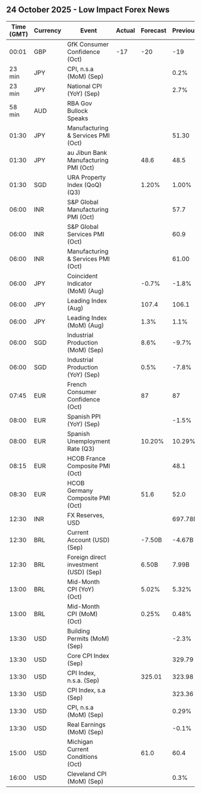 ## 24 October 2025 - Low Impact Forex News

| Time (GMT) | Currency | Event | Actual | Forecast | Previous |
|------|----------|-------|--------|----------|----------|
| 00:01 | GBP | GfK Consumer Confidence (Oct) | -17 | -20 | -19 |
| 23 min | JPY | CPI, n.s.a (MoM) (Sep) |  |  | 0.2% |
| 23 min | JPY | National CPI (YoY) (Sep) |  |  | 2.7% |
| 58 min | AUD | RBA Gov Bullock Speaks |  |  |  |
| 01:30 | JPY | Manufacturing & Services PMI (Oct) |  |  | 51.30 |
| 01:30 | JPY | au Jibun Bank Manufacturing PMI (Oct) |  | 48.6 | 48.5 |
| 01:30 | SGD | URA Property Index (QoQ) (Q3) |  | 1.20% | 1.00% |
| 06:00 | INR | S&P Global Manufacturing PMI (Oct) |  |  | 57.7 |
| 06:00 | INR | S&P Global Services PMI (Oct) |  |  | 60.9 |
| 06:00 | INR | Manufacturing & Services PMI (Oct) |  |  | 61.00 |
| 06:00 | JPY | Coincident Indicator (MoM) (Aug) |  | -0.7% | -1.8% |
| 06:00 | JPY | Leading Index (Aug) |  | 107.4 | 106.1 |
| 06:00 | JPY | Leading Index (MoM) (Aug) |  | 1.3% | 1.1% |
| 06:00 | SGD | Industrial Production (MoM) (Sep) |  | 8.6% | -9.7% |
| 06:00 | SGD | Industrial Production (YoY) (Sep) |  | 0.5% | -7.8% |
| 07:45 | EUR | French Consumer Confidence (Oct) |  | 87 | 87 |
| 08:00 | EUR | Spanish PPI (YoY) (Sep) |  |  | -1.5% |
| 08:00 | EUR | Spanish Unemployment Rate (Q3) |  | 10.20% | 10.29% |
| 08:15 | EUR | HCOB France Composite PMI (Oct) |  |  | 48.1 |
| 08:30 | EUR | HCOB Germany Composite PMI (Oct) |  | 51.6 | 52.0 |
| 12:30 | INR | FX Reserves, USD |  |  | 697.78B |
| 12:30 | BRL | Current Account (USD) (Sep) |  | -7.50B | -4.67B |
| 12:30 | BRL | Foreign direct investment (USD) (Sep) |  | 6.50B | 7.99B |
| 13:00 | BRL | Mid-Month CPI (YoY) (Oct) |  | 5.02% | 5.32% |
| 13:00 | BRL | Mid-Month CPI (MoM) (Oct) |  | 0.25% | 0.48% |
| 13:30 | USD | Building Permits (MoM) (Sep) |  |  | -2.3% |
| 13:30 | USD | Core CPI Index (Sep) |  |  | 329.79 |
| 13:30 | USD | CPI Index, n.s.a. (Sep) |  | 325.01 | 323.98 |
| 13:30 | USD | CPI Index, s.a (Sep) |  |  | 323.36 |
| 13:30 | USD | CPI, n.s.a (MoM) (Sep) |  |  | 0.29% |
| 13:30 | USD | Real Earnings (MoM) (Sep) |  |  | -0.1% |
| 15:00 | USD | Michigan Current Conditions (Oct) |  | 61.0 | 60.4 |
| 16:00 | USD | Cleveland CPI (MoM) (Sep) |  |  | 0.3% |
